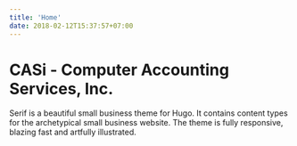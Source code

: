 ```yaml
---
title: 'Home'
date: 2018-02-12T15:37:57+07:00
---
```


# CASi - Computer Accounting Services, Inc. 

Serif is a beautiful small business theme for Hugo. It contains content types for the archetypical small business website. The theme is fully responsive, blazing fast and artfully illustrated.
